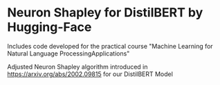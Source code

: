 # Neuron Shapley for DistilBERT by Hugging-Face
Includes code developed for the practical course "Machine Learning for Natural Language ProcessingApplications"

Adjusted Neuron Shapley algorithm introduced in https://arxiv.org/abs/2002.09815 for our DistilBERT Model
